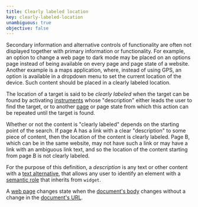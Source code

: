 ```yaml
---
title: Clearly labeled location
key: clearly-labeled-location
unambiguous: true
objective: false
---
```


Secondary information and alternative controls of functionality are often not displayed together with primary information or functionality. For example, an option to change a web page to dark mode may be placed on an options page instead of being available on every page and page state of a website. Another example is a maps application, where, instead of using GPS, an option is available in a dropdown menu to set the current location of the device. Such content should be placed in a clearly labeled location.

The location of a target is said to be _clearly labeled_ when the target can be found by activating [instruments][] whose "description" either leads the user to find the target, or to another [page][web page] or page state from which this action can be repeated until the target is found.

Whether or not the content is "clearly labeled" depends on the starting point of the search. If page A has a link with a clear "description" to some piece of content, then the location of the content is clearly labeled. Page B, which can be in the same website, may not have such a link or may have a link with an ambiguous link text, and so the location of the content starting from page B is not clearly labeled.

For the purpose of this definition, a _description_ is any text or other content with a [text alternative][], that allows any user to identify an element with a [semantic role][] that inherits from `widget`.

A [web page][] changes state when the [document's body][body] changes without a change in the [document's URL][URL].

[body]: https://html.spec.whatwg.org/#dom-document-body
[URL]: https://url.spec.whatwg.org/#concept-url
[instruments]: #instrument-to-achieve-an-objective 'Definition of instrument to achieve an objective'
[semantic role]: #semantic-role 'Definition of semantic role'
[text alternative]: https://www.w3.org/TR/WCAG21/#dfn-text-alternative 'Definition of text alternative'
[web page]: #web-page-html 'Definition of web page'

